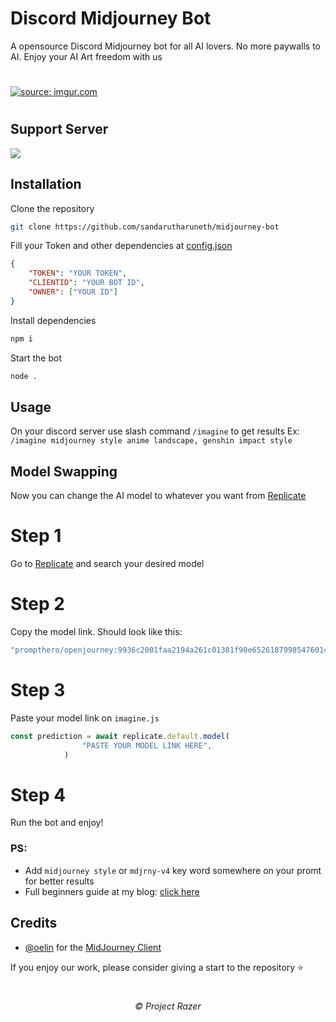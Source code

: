 # Discord Midjourney Bot

A opensource Discord Midjourney bot for all AI lovers. No more paywalls to AI. Enjoy your AI Art freedom with us

#
<a href="https://imgur.com/Bmf1J3P"><img src="https://i.imgur.com/Bmf1J3P.png" title="source: imgur.com" /></a>
#

## Support Server
<a href="https://discord.gg/cqSEc9FNrE"><img src="https://discord.com/api/guilds/886462690153857054/widget.png?style=banner2"></a>

## Installation
Clone the repository

```sh
git clone https://github.com/sandarutharuneth/midjourney-bot
```

Fill your Token and other dependencies at [config.json](https://github.com/sandarutharuneth/midjourney-bot/blob/master/src/config/config.json)
```json
{
    "TOKEN": "YOUR TOKEN",
    "CLIENTID": "YOUR BOT ID",
    "OWNER": ["YOUR ID"]
}
```

Install dependencies
```sh
npm i
```

Start the bot
```sh
node .
```

## Usage
On your discord server use slash command `/imagine` to get results
Ex: `/imagine midjourney style anime landscape, genshin impact style`

## Model Swapping
Now you can change the AI model to whatever you want from [Replicate](https://replicate.com/explore)

# Step 1
Go to [Replicate](https://replicate.com/explore) and search your desired model

# Step 2
Copy the model link. Should look like this:
```js
"prompthero/openjourney:9936c2001faa2194a261c01381f90e65261879985476014a0a37a334593a05eb"
```

# Step 3
Paste your model link on `imagine.js`
```js
const prediction = await replicate.default.model(
                "PASTE YOUR MODEL LINK HERE",
            )
```

# Step 4
Run the bot and enjoy!

### PS:
- Add `midjourney style` or `mdjrny-v4` key word somewhere on your promt for better results
- Full beginners guide at my blog: [click here](https://blog.ivongiveaways.com/2023/03/imagine-command-tutorials.html)

## Credits
- [@oelin](https://github.com/oelin) for the [MidJourney Client](https://github.com/oelin/midjourney-client)

If you enjoy our work, please consider giving a start to the repository ⭐️
#

<h6 align="center">©️ Project Razer</h6>
